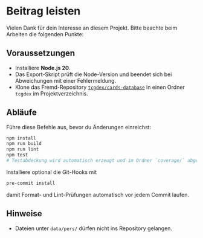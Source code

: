 # Beitrag leisten

Vielen Dank für dein Interesse an diesem Projekt. Bitte beachte beim Arbeiten die folgenden Punkte:

## Voraussetzungen

- Installiere **Node.js 20**.
- Das Export-Skript prüft die Node-Version und beendet sich bei Abweichungen
  mit einer Fehlermeldung.
- Klone das Fremd-Repository [`tcgdex/cards-database`](https://github.com/tcgdex/cards-database) in einen Ordner `tcgdex` im Projektverzeichnis.

## Abläufe

Führe diese Befehle aus, bevor du Änderungen einreichst:

```bash
npm install
npm run build
npm run lint
npm test
# Testabdeckung wird automatisch erzeugt und im Ordner `coverage/` abgelegt
```

Installiere optional die Git-Hooks mit

```bash
pre-commit install
```

damit Format- und Lint-Prüfungen automatisch vor jedem Commit laufen.

## Hinweise

- Dateien unter `data/pers/` dürfen nicht ins Repository gelangen.
